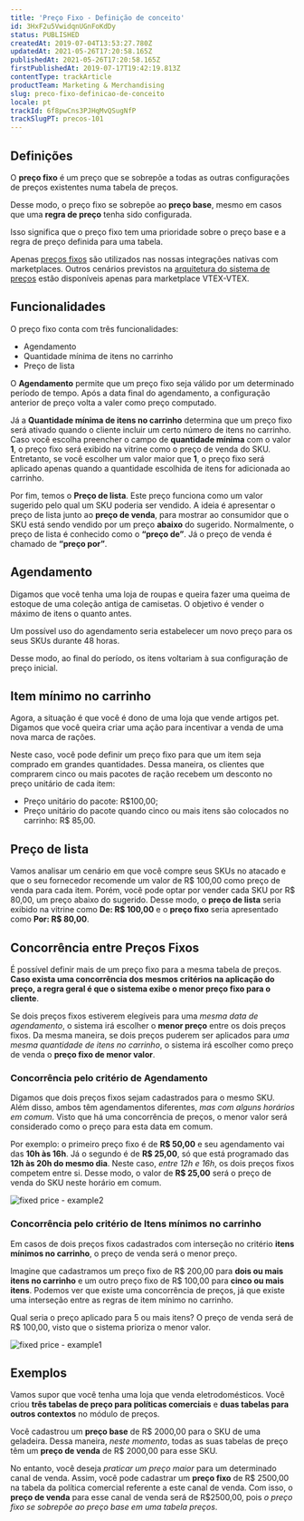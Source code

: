 ```yaml
---
title: 'Preço Fixo - Definição de conceito'
id: 3HxF2u5VwidqnUGnFoKdDy
status: PUBLISHED
createdAt: 2019-07-04T13:53:27.780Z
updatedAt: 2021-05-26T17:20:58.165Z
publishedAt: 2021-05-26T17:20:58.165Z
firstPublishedAt: 2019-07-17T19:42:19.813Z
contentType: trackArticle
productTeam: Marketing & Merchandising
slug: preco-fixo-definicao-de-conceito
locale: pt
trackId: 6f8pwCns3PJHqMvQSugNfP
trackSlugPT: precos-101
---
```


## Definições

O __preço fixo__ é um preço que se sobrepõe a todas as outras configurações de preços existentes numa tabela de preços.  

Desse modo, o preço fixo se sobrepõe ao __preço base__, mesmo em casos que uma __regra de preço__ tenha sido configurada. 

Isso significa que o preço fixo tem uma prioridade sobre o preço base e a regra de preço definida para uma tabela.

<div class="alert alert-warning">
  <p>Apenas <a href="https://help.vtex.com/pt/tracks/precos-101--6f8pwCns3PJHqMvQSugNfP/3g39iXkQza4AW7C7L814mj">preços fixos</a> são utilizados nas nossas integrações nativas com marketplaces. Outros cenários previstos na <a href="https://help.vtex.com/pt/tracks/precos-101--6f8pwCns3PJHqMvQSugNfP/7GptzvlPDVM11ojEjywIQx">arquitetura do sistema de preços</a> estão disponíveis apenas para marketplace VTEX-VTEX.</p>
</div>

## Funcionalidades 

O preço fixo conta com três funcionalidades:

- Agendamento
- Quantidade mínima de itens no carrinho
- Preço de lista

O __Agendamento__ permite que um preço fixo seja válido por um determinado período de tempo. Após a data final do agendamento, a configuração anterior de preço volta a valer como preço computado.

Já a __Quantidade mínima de itens no carrinho__ determina que um preço fixo será ativado quando o cliente incluir um certo número de itens no carrinho. Caso você escolha preencher o campo de __quantidade mínima__ com o valor __1__, o preço fixo será exibido na vitrine como o preço de venda do SKU. Entretanto, se você escolher um valor maior que __1__, o preço fixo será aplicado apenas quando a quantidade escolhida de itens for adicionada ao carrinho.

Por fim, temos o __Preço de lista__. Este preço funciona como um valor sugerido pelo qual um SKU poderia ser vendido. A ideia é apresentar o preço de lista junto ao __preço de venda__, para mostrar ao consumidor que o SKU está sendo vendido por um preço __abaixo__ do sugerido. Normalmente, o preço de lista é conhecido como o __“preço de”__. Já o preço de venda é chamado de __“preço por”__.  

## Agendamento

Digamos que você tenha uma loja de roupas e queira fazer uma queima de estoque de uma coleção antiga de camisetas. O objetivo é vender o máximo de itens o quanto antes.  

Um possível uso do agendamento seria estabelecer um novo preço para os seus SKUs durante 48 horas. 

Desse modo, ao final do período, os itens voltariam à sua configuração de preço inicial.

## Item mínimo no carrinho 

Agora, a situação é que você é dono de uma loja que vende artigos pet. Digamos que você queira criar uma ação para incentivar a venda de uma nova marca de rações.

Neste caso, você pode definir um preço fixo para que um item seja comprado em grandes quantidades. Dessa maneira, os clientes que comprarem cinco ou mais pacotes de ração recebem um desconto no preço unitário de cada item:

- Preço unitário do pacote: R$100,00;
- Preço unitário do pacote quando cinco ou mais itens são colocados no carrinho: R$ 85,00.

## Preço de lista

Vamos analisar um cenário em que você compre seus SKUs no atacado e que o seu fornecedor recomende um valor de R$ 100,00 como preço de venda para cada item. Porém, você pode optar por vender cada SKU por R$ 80,00, um preço abaixo do sugerido. Desse modo, o __preço de lista__ seria exibido na vitrine como __De: R$ 100,00__ e o __preço fixo__ seria apresentado como __Por: R$ 80,00__.

## Concorrência entre Preços Fixos

É possível definir mais de um preço fixo para a mesma tabela de preços. __Caso exista uma concorrência dos mesmos critérios na aplicação do preço, a regra geral é que o sistema exibe o menor preço fixo para o cliente__. 

Se dois preços fixos estiverem elegíveis para uma *mesma data de agendamento*, o sistema irá escolher o __menor preço__ entre os dois preços fixos. Da mesma maneira, se dois preços puderem ser aplicados para *uma mesma quantidade de itens no carrinho*, o sistema irá escolher como preço de venda o __preço fixo de menor valor__.

### Concorrência pelo critério de Agendamento

Digamos que dois preços fixos sejam cadastrados para o mesmo SKU. Além disso, ambos têm agendamentos diferentes, *mas com alguns horários em comum*. Visto que há uma concorrência de preços, o menor valor será considerado como o preço para esta data em comum. 

Por exemplo: o primeiro preço fixo é de __R$ 50,00__ e seu agendamento vai das __10h às 16h__. Já o segundo é de __R$ 25,00__, só que está programado das __12h às 20h do mesmo dia__. Neste caso, *entre 12h e 16h*, os dois preços fixos competem entre si. Desse modo, o valor de __R$ 25,00__ será o preço de venda do SKU neste horário em comum.

![fixed price - example2](//images.ctfassets.net/alneenqid6w5/1GR4ZZSlxREEGHno3VXorQ/b014a5ed36bf608e9f582775ca06e507/fixed_price_-_example2.svg)

### Concorrência pelo critério de Itens mínimos no carrinho

Em casos de dois preços fixos cadastrados com interseção no critério __itens mínimos no carrinho__, o preço de venda será o menor preço.

Imagine que cadastramos um preço fixo de R$ 200,00 para __dois ou mais itens no carrinho__ e um outro preço fixo de R$ 100,00 para __cinco ou mais itens__. Podemos ver que existe uma concorrência de preços, já que existe uma interseção entre as regras de item mínimo no carrinho.

Qual seria o preço aplicado para 5 ou mais itens? O preço de venda será de R$ 100,00, visto que o sistema prioriza o menor valor.

![fixed price - example1](//images.ctfassets.net/alneenqid6w5/60d7Vr6w08B8XZt9FCk4AG/8a577583a2df4290c2acfaa08b97b71f/fixed_price_-_example1.svg)

## Exemplos

Vamos supor que você tenha uma loja que venda eletrodomésticos. Você criou __três tabelas de preço para políticas comerciais__ e __duas tabelas para outros contextos__ no módulo de preços.

Você cadastrou um __preço base__ de R$ 2000,00 para o SKU de uma geladeira. Dessa maneira, *neste momento*, todas as suas tabelas de preço têm um __preço de venda__ de R$ 2000,00 para esse SKU.

No entanto, você deseja *praticar um preço maior* para um determinado canal de venda. Assim, você pode cadastrar um __preço fixo__ de R$ 2500,00 na tabela da política comercial referente a este canal de venda. Com isso, o __preço de venda__ para esse canal de venda será de R$2500,00, pois *o preço fixo se sobrepõe ao preço base em uma tabela preços*.

